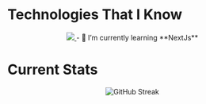 # Technologies That I Know
<p align="center">
  <a href="https://skillicons.dev">
    <img src="https://skillicons.dev/icons?i=css,html,js,nodejs,mongodb,react,tailwind" />
  </a>
  - 🌱 I’m currently learning **NextJs**
</p>

# Current Stats
<div align="center">
  <img src="https://github-readme-streak-stats.herokuapp.com?user=PallabKumarS&theme=cobalt&hide_border=true" alt="GitHub Streak">
</div>


